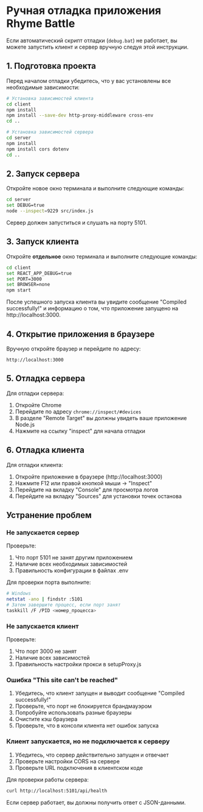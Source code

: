 # Ручная отладка приложения Rhyme Battle

Если автоматический скрипт отладки (`debug.bat`) не работает, вы можете запустить клиент и сервер вручную следуя этой инструкции.

## 1. Подготовка проекта

Перед началом отладки убедитесь, что у вас установлены все необходимые зависимости:

```bash
# Установка зависимостей клиента
cd client
npm install
npm install --save-dev http-proxy-middleware cross-env
cd ..

# Установка зависимостей сервера
cd server
npm install
npm install cors dotenv
cd ..
```

## 2. Запуск сервера

Откройте новое окно терминала и выполните следующие команды:

```bash
cd server
set DEBUG=true
node --inspect=9229 src/index.js
```

Сервер должен запуститься и слушать на порту 5101.

## 3. Запуск клиента

Откройте **отдельное** окно терминала и выполните следующие команды:

```bash
cd client
set REACT_APP_DEBUG=true
set PORT=3000
set BROWSER=none
npm start
```

После успешного запуска клиента вы увидите сообщение "Compiled successfully!" и информацию о том, что приложение запущено на http://localhost:3000.

## 4. Открытие приложения в браузере

Вручную откройте браузер и перейдите по адресу:
```
http://localhost:3000
```

## 5. Отладка сервера

Для отладки сервера:
1. Откройте Chrome
2. Перейдите по адресу `chrome://inspect/#devices`
3. В разделе "Remote Target" вы должны увидеть ваше приложение Node.js
4. Нажмите на ссылку "inspect" для начала отладки

## 6. Отладка клиента

Для отладки клиента:
1. Откройте приложение в браузере (http://localhost:3000)
2. Нажмите F12 или правой кнопкой мыши -> "Inspect"
3. Перейдите на вкладку "Console" для просмотра логов
4. Перейдите на вкладку "Sources" для установки точек останова

## Устранение проблем

### Не запускается сервер

Проверьте:
1. Что порт 5101 не занят другим приложением
2. Наличие всех необходимых зависимостей
3. Правильность конфигурации в файлах .env

Для проверки порта выполните:
```bash
# Windows
netstat -ano | findstr :5101
# Затем завершите процесс, если порт занят
taskkill /F /PID <номер_процесса>
```

### Не запускается клиент

Проверьте:
1. Что порт 3000 не занят
2. Наличие всех зависимостей
3. Правильность настройки прокси в setupProxy.js

### Ошибка "This site can't be reached"

1. Убедитесь, что клиент запущен и выводит сообщение "Compiled successfully!"
2. Проверьте, что порт не блокируется брандмауэром
3. Попробуйте использовать разные браузеры
4. Очистите кэш браузера
5. Проверьте, что в консоли клиента нет ошибок запуска

### Клиент запускается, но не подключается к серверу

1. Убедитесь, что сервер действительно запущен и отвечает
2. Проверьте настройки CORS на сервере
3. Проверьте URL подключения в клиентском коде

Для проверки работы сервера:
```bash
curl http://localhost:5101/api/health
```

Если сервер работает, вы должны получить ответ с JSON-данными. 